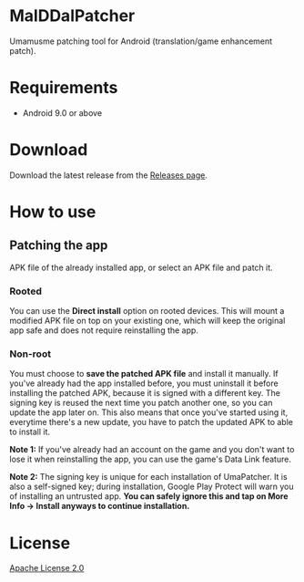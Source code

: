 # MalDDalPatcher
Umamusme patching tool for Android (translation/game enhancement patch).

# Requirements
- Android 9.0 or above

# Download
Download the latest release from the [Releases page](https://github.com/Seungpyo1007/MalDDalPatcher/releases).

# How to use
## Patching the app
APK file of the already installed app, or select an APK file and patch it.

### Rooted
You can use the **Direct install** option on rooted devices. This will mount a modified APK file on
top on your existing one, which will keep the original app safe and does not require reinstalling the
app.

### Non-root
You must choose to **save the patched APK file** and install it manually. If you've already had the
app installed before, you must uninstall it before installing the patched APK, because it is signed
with a different key. The signing key is reused the next time you patch another one, so you can update
the app later on. This also means that once you've started using it, everytime there's a new update,
you have to patch the updated APK to able to install it.

**Note 1:** If you've already had an account on the game and you don't want to lose it when reinstalling
the app, you can use the game's Data Link feature.

**Note 2:** The signing key is unique for each installation of UmaPatcher. It is also a self-signed
key; during installation, Google Play Protect will warn you of installing an untrusted app. **You
can safely ignore this and tap on More Info -> Install anyways to continue installation.**

# License
[Apache License 2.0](LICENSE)
